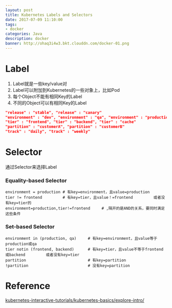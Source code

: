 ```yaml
---
layout: post
title: Kubernetes Labels and Selectors
date: 2017-07-09 11:10:00
tags:
- docker
categories: Java
description: docker
banner: http://ohaq3i4w3.bkt.clouddn.com/docker-01.png
---
```


# Label

1. Label就是一些key/value对
2. Label可以附加到Kubernetes的一些对象上，比如Pod
3. 每个Object不能有相同Key的Label
4. 不同的Object可以有相同Key的Label


```json
"release" : "stable", "release" : "canary"
"environment" : "dev", "environment" : "qa", "environment" : "production"
"tier" : "frontend", "tier" : "backend", "tier" : "cache"
"partition" : "customerA", "partition" : "customerB"
"track" : "daily", "track" : "weekly"
```


# Selector
通过Selector来选择Label            
### Equality-based Selector
```properties
environment = production # 有key=environment，且value=production
tier != frontend         # 有key=tier，且value！=frontend         或者没有key=tier的
environment=production,tier!=frontend     # ,隔开的是AND的关系，要同时满足这些条件
```
### Set-based Selector
```properties
environment in (production, qa)     # 有key=environment，且value等于production或qa
tier notin (frontend, backend)      # 有key=tier，且value不等于frontend或backend         或者没有key=tier
partition                           # 有key=partition
!partition                          # 没有key=partition
```

# Reference
[kubernetes-interactive-tutorials/kubernetes-basics/explore-intro/](https://kubernetes.io/docs/tutorials/kubernetes-basics/explore-intro/)


